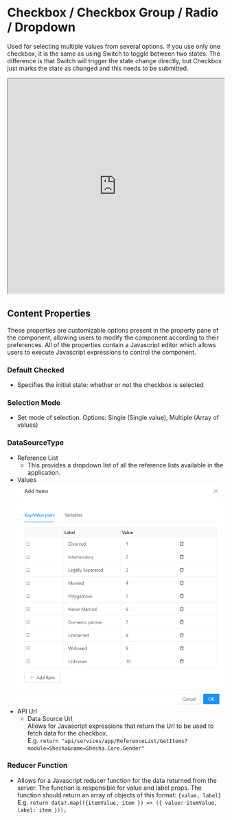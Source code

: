 # Checkbox / Checkbox Group / Radio / Dropdown

Used for selecting multiple values from several options. If you use only one checkbox, it is the same as using Switch to toggle between two states. The difference is that Switch will trigger the state change directly, but Checkbox just marks the state as changed and this needs to be submitted.

<iframe width="100%" height="500" src="http://localhost:4000/shesha/forms-designer?id=ff674104-5b19-4a4b-a705-3aac5f874881" title="Shesha in 100 seconds" ></iframe>

## Content Properties

These properties are customizable options present in the property pane of the component, allowing users to modify the component according to their preferences. All of the properties contain a Javascript editor which allows users to execute Javascript expressions to control the component.

### Default Checked

- Specifies the initial state: whether or not the checkbox is selected

### Selection Mode

- Set mode of selection. Options: Single (Single value), Multiple (Array of values)

### DataSourceType

- Reference List
  - This provides a dropdown list of all the reference lists available in the application.
- Values
  ![Image](./images/checklist-values.png)
- API Url
  - Data Source Url<br/>
    Allows for Javascript expressions that return the Url to be used to fetch data for the checkbox.
    <br/>E.g. `return "api/services/app/ReferenceList/GetItems?module=Shesha&name=Shesha.Core.Gender"`

### Reducer Function

- Allows for a Javascript reducer function for the data returned from the server. The function is responsible for value and label props. The function should return an array of objects of this format: `{value, label}`
  <br/>E.g. `return data?.map(({itemValue, item }) => ({ value: itemValue, label: item }));`
